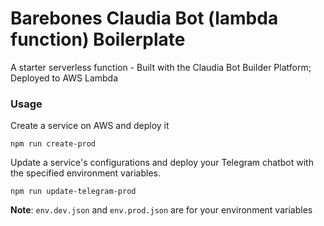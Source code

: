 # Barebones Claudia Bot (lambda function) Boilerplate

A starter serverless function - Built with the Claudia Bot Builder Platform; Deployed to AWS Lambda

### Usage

Create a service on AWS and deploy it

```
npm run create-prod
```

Update a service's configurations and deploy your Telegram chatbot with the specified environment variables.

```
npm run update-telegram-prod
```

**Note**: `env.dev.json` and `env.prod.json` are for your environment variables
